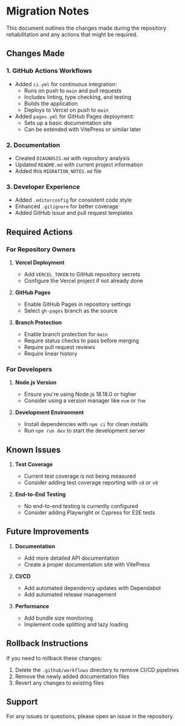 # Migration Notes

This document outlines the changes made during the repository rehabilitation and any actions that might be required.

## Changes Made

### 1. GitHub Actions Workflows
- Added `ci.yml` for continuous integration:
  - Runs on push to `main` and pull requests
  - Includes linting, type checking, and testing
  - Builds the application
  - Deploys to Vercel on push to `main`
- Added `pages.yml` for GitHub Pages deployment:
  - Sets up a basic documentation site
  - Can be extended with VitePress or similar later

### 2. Documentation
- Created `DIAGNOSIS.md` with repository analysis
- Updated `README.md` with current project information
- Added this `MIGRATION_NOTES.md` file

### 3. Developer Experience
- Added `.editorconfig` for consistent code style
- Enhanced `.gitignore` for better coverage
- Added GitHub issue and pull request templates

## Required Actions

### For Repository Owners
1. **Vercel Deployment**
   - Add `VERCEL_TOKEN` to GitHub repository secrets
   - Configure the Vercel project if not already done

2. **GitHub Pages**
   - Enable GitHub Pages in repository settings
   - Select `gh-pages` branch as the source

3. **Branch Protection**
   - Enable branch protection for `main`
   - Require status checks to pass before merging
   - Require pull request reviews
   - Require linear history

### For Developers
1. **Node.js Version**
   - Ensure you're using Node.js 18.18.0 or higher
   - Consider using a version manager like `nvm` or `fnm`

2. **Development Environment**
   - Install dependencies with `npm ci` for clean installs
   - Run `npm run dev` to start the development server

## Known Issues

1. **Test Coverage**
   - Current test coverage is not being measured
   - Consider adding test coverage reporting with `c8` or `v8`

2. **End-to-End Testing**
   - No end-to-end testing is currently configured
   - Consider adding Playwright or Cypress for E2E tests

## Future Improvements

1. **Documentation**
   - Add more detailed API documentation
   - Create a proper documentation site with VitePress

2. **CI/CD**
   - Add automated dependency updates with Dependabot
   - Add automated release management

3. **Performance**
   - Add bundle size monitoring
   - Implement code splitting and lazy loading

## Rollback Instructions

If you need to rollback these changes:

1. Delete the `.github/workflows` directory to remove CI/CD pipelines
2. Remove the newly added documentation files
3. Revert any changes to existing files

## Support

For any issues or questions, please open an issue in the repository.
